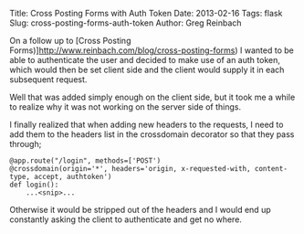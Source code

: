 Title: Cross Posting Forms with Auth Token
Date: 2013-02-16
Tags: flask
Slug: cross-posting-forms-auth-token
Author: Greg Reinbach

On a follow up to [Cross Posting Forms)]http://www.reinbach.com/blog/cross-posting-forms) I wanted to be able to authenticate the user and decided to make use of an auth token, which would then be set client side and the client would supply it in each subsequent request.

Well that was added simply enough on the client side, but it took me a while to realize why it was not working on the server side of things.

I finally realized that when adding new headers to the requests, I need to add them to the headers list in the crossdomain decorator so that they pass through;

    @app.route("/login", methods=['POST')
    @crossdomain(origin='*', headers='origin, x-requested-with, content-type, accept, authtoken')
    def login():
        ...<snip>...

Otherwise it would be stripped out of the headers and I would end up constantly asking the client to authenticate and get no where.
